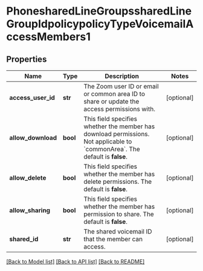 # PhonesharedLineGroupssharedLineGroupIdpolicypolicyTypeVoicemailAccessMembers1

## Properties
Name | Type | Description | Notes
------------ | ------------- | ------------- | -------------
**access_user_id** | **str** | The Zoom user ID or email or common area ID to share or update the access permissions with. | [optional] 
**allow_download** | **bool** | This field specifies whether the member has download permissions. Not applicable to &#x60;commonArea&#x60;. The default is **false**. | [optional] 
**allow_delete** | **bool** | This field specifies whether the member has delete permissions. The default is **false**. | [optional] 
**allow_sharing** | **bool** | This field specifies whether the member has permission to share. The default is **false**. | [optional] 
**shared_id** | **str** | The shared voicemail ID that the member can access. | [optional] 

[[Back to Model list]](../README.md#documentation-for-models) [[Back to API list]](../README.md#documentation-for-api-endpoints) [[Back to README]](../README.md)

